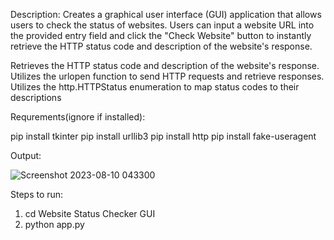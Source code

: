 Description:
Creates a graphical user interface (GUI) application that allows users to check the status of websites.
Users can input a website URL into the provided entry field and click the 
"Check Website" button to instantly retrieve the HTTP status code and description of the website's response.

Retrieves the HTTP status code and description of the website's response.
Utilizes the urlopen function to send HTTP requests and retrieve responses.
Utilizes the http.HTTPStatus enumeration to map status codes to their descriptions

Requrements(ignore if installed):

pip install tkinter
pip install urllib3
pip install http
pip install fake-useragent

Output:

![Screenshot 2023-08-10 043300](https://github.com/smty2018/Amazing-Python-Scripts/assets/74114936/0cc2c6d9-757d-4bdf-b390-47853f422dca)

Steps to run:
 1. cd Website Status Checker GUI
 2. python app.py

